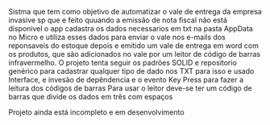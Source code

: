 Sistma que tem como objetivo de automatizar o vale de entrega da empresa invasive sp que e feito quuando a emissão de nota fiscal não está disponivel o app cadastra os dados necessarios em txt na pasta AppData no Micro e utiliza esses dados para enviar o vale nos e-mails dos reponsaveis do estoque
depois e emitido um vale de entrega em word com os produtos, que são adicionados no vale por um leitor de código de barras infravermelho.
O projeto tenta seguir os padrões SOLID e repositorio genérico para cadastrar qualquer tipo de dado nos TXT para isso e usado Interface, e invesão de depêndencia e o evento Key Press para fazer a leitura dos códigos de barras
Para usar o leitor deve-se ter um código de barras que divide os dados em três com espaços 

Projeto ainda está incompleto e em desenvolvimento
